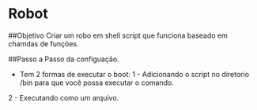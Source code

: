 # Robot

##Objetivo 
Criar um robo em shell script que funciona baseado em chamdas de funções.

##Passo a Passo da configuação.
- Tem 2 formas de executar o boot:
1 - Adicionando o script no diretorio /bin para que você possa executar o comando.

2 - Executando como um arquivo.
